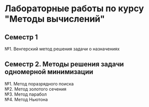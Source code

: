 # Лабораторные работы по курсу "Методы вычислений"
## Семестр 1
№1. Венгерский метод решения задачи о назначениях
## Семестр 2. Методы решения задачи одномерной минимизации
№1. Метод поразрядного поиска <br />
№2. Метод золотого сечения <br />
№3. Метод парабол <br />
№4. Метод Ньютона <br />

